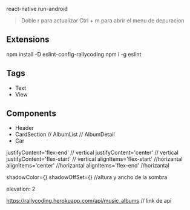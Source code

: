 react-native run-android
> Doble r para actualizar
>Ctrl + m para abrir el menu de depuracion 

## Extensions

 npm install -D eslint-config-rallycoding
 npm i -g eslint

 ## Tags

 - Text
 - View


 ## Components

 - Header
 - CardSection
 // AlbumList
 // AlbumDetail
 - Car

 justifyContent='flex-end' // vertical
 justifyContent='center' // vertical
 justifyContent='flex-start' // vertical
 alignItems='flex-start' //horizantal
 alignItems='center' //horizantal
 alignItems='flex-end' //horizantal

shadowColor={}
shadowOffSet={} //altura y ancho de la sombra

elevation: 2

https://rallycoding.herokuapp.com/api/music_albums // link de api